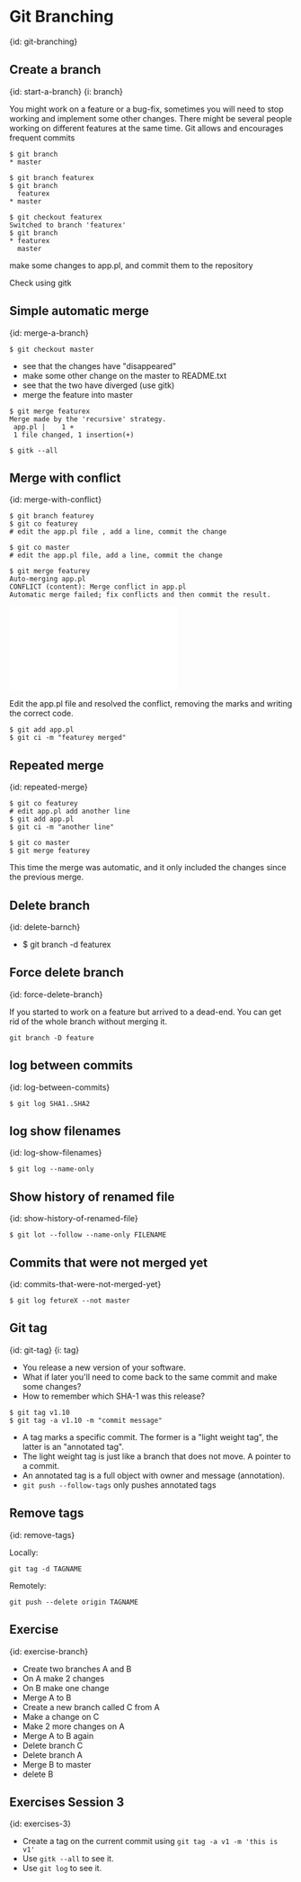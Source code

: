 # Git Branching
{id: git-branching}

## Create a branch
{id: start-a-branch}
{i: branch}


You might work on a feature or a bug-fix, sometimes you will need
to stop working and implement some other changes. There might be several people
working on different features at the same time. Git allows and encourages frequent commits



```
$ git branch
* master

$ git branch featurex
$ git branch
  featurex
* master

$ git checkout featurex
Switched to branch 'featurex'
$ git branch
* featurex
  master
```

make some changes to app.pl, and commit them to the repository


Check using gitk



## Simple automatic merge
{id: merge-a-branch}

```
$ git checkout master
```

* see that the changes have "disappeared"
* make some other change on the master to README.txt
* see that the two have diverged (use gitk)
* merge the feature into master


```
$ git merge featurex
Merge made by the 'recursive' strategy.
 app.pl |    1 +
 1 file changed, 1 insertion(+)

$ gitk --all
```


## Merge with conflict
{id: merge-with-conflict}

```
$ git branch featurey
$ git co featurey
# edit the app.pl file , add a line, commit the change

$ git co master
# edit the app.pl file, add a line, commit the change

$ git merge featurey
Auto-merging app.pl
CONFLICT (content): Merge conflict in app.pl
Automatic merge failed; fix conflicts and then commit the result.
```
![](examples/out/app_with_conflict.pl)

Edit the app.pl file and resolved the conflict, removing the marks and writing the correct code.


```
$ git add app.pl
$ git ci -m "featurey merged"
```


## Repeated merge
{id: repeated-merge}

```
$ git co featurey
# edit app.pl add another line
$ git add app.pl
$ git ci -m "another line"

$ git co master
$ git merge featurey
```


This time the merge was automatic,
and it only included the changes since the previous merge.




## Delete branch
{id: delete-barnch}

* $ git branch -d featurex



## Force delete branch
{id: force-delete-branch}


If you started to work on a feature but arrived to a dead-end. You can get rid of the whole branch without merging it.



```
git branch -D feature
```


## log between commits
{id: log-between-commits}

```
$ git log SHA1..SHA2
```


## log show filenames
{id: log-show-filenames}

```
$ git log --name-only
```


## Show history of renamed file
{id: show-history-of-renamed-file}

```
$ git lot --follow --name-only FILENAME
```


## Commits that were not merged yet
{id: commits-that-were-not-merged-yet}

```
$ git log fetureX --not master
```


## Git tag
{id: git-tag}
{i: tag}

* You release a new version of your software.
* What if later you'll need to come back to the same commit and make some changes?
* How to remember which SHA-1 was this release?

```
$ git tag v1.10
$ git tag -a v1.10 -m "commit message"
```

* A tag marks a specific commit. The former is a "light weight tag", the latter is an "annotated tag".
* The light weight tag is just like a branch that does not move. A pointer to a commit.
* An annotated tag is a full object with owner and message (annotation).
* `git push --follow-tags` only pushes annotated tags


## Remove tags
{id: remove-tags}

Locally:

```
git tag -d TAGNAME
```

Remotely:

```
git push --delete origin TAGNAME
```


## Exercise
{id: exercise-branch}

* Create two branches A and B
* On A make 2 changes
* On B make one change
* Merge A to B
* Create a new branch called C from A
* Make a change on C
* Make 2 more changes on A
* Merge A to B again
* Delete branch C
* Delete branch A
* Merge B to master
* delete B


## Exercises Session 3
{id: exercises-3}

* Create a tag on the current commit using `git tag -a v1 -m 'this is v1'`
* Use `gitk --all` to see it.
* Use `git log` to see it.

